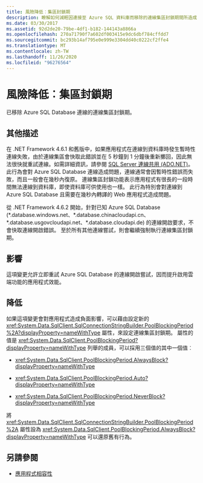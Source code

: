 ```yaml
---
title: 風險降低︰集區封鎖期
description: 瞭解如何減輕因連接至 Azure SQL 資料庫而移除的連線集區封鎖期間所造成的問題。
ms.date: 03/30/2017
ms.assetid: 92d2de20-79be-4df1-b182-144143a8866a
ms.openlocfilehash: 270a71790f7a602df003415e9dc6dbf784cffdd7
ms.sourcegitcommit: bc293b14af795e0e999e3304dd40c0222cf2ffe4
ms.translationtype: MT
ms.contentlocale: zh-TW
ms.lasthandoff: 11/26/2020
ms.locfileid: "96276564"
---
```

# <a name="mitigation-pool-blocking-period"></a>風險降低︰集區封鎖期

已移除 Azure SQL Database 連線的連線集區封鎖期。  
  
## <a name="additional-description"></a>其他描述  

 在 .NET Framework 4.6.1 和舊版中，如果應用程式在連線到資料庫時發生暫時性連線失敗，由於連線集區會快取此錯誤並在 5 秒鐘到 1 分鐘後重新擲回，因此無法很快就重試連線。如需詳細資訊，請參閱 [SQL Server 連線共用 (ADO.NET)](../data/adonet/sql-server-connection-pooling.md)。 此行為會對 Azure SQL Database 連線造成問題，連線通常會因暫時性錯誤而失敗，而且一般會在幾秒內復原。 連線集區封鎖功能表示應用程式有很長的一段時間無法連線到資料庫，即使資料庫可供使用也一樣。 此行為特別會對連線到 Azure SQL Database 且需要在幾秒內轉譯的 Web 應用程式造成問題。  
  
 從 .NET Framework 4.6.2 開始，針對已知 Azure SQL Database (*.database.windows.net、\*.database.chinacloudapi.cn、\*.database.usgovcloudapi.net、\*.database.cloudapi.de) 的連線開啟要求，不會快取連線開啟錯誤。 至於所有其他連線嘗試，則會繼續強制執行連線集區封鎖期。  
  
## <a name="impact"></a>影響  

 這項變更允許立即重試 Azure SQL Database 的連線開啟嘗試，因而提升啟用雲端功能的應用程式效能。  
  
## <a name="mitigation"></a>降低  

 如果這項變更會對應用程式造成負面影響，可以藉由設定新的 <xref:System.Data.SqlClient.SqlConnectionStringBuilder.PoolBlockingPeriod%2A?displayProperty=nameWithType> 屬性，來設定連線集區封鎖期。  屬性的值是 <xref:System.Data.SqlClient.PoolBlockingPeriod?displayProperty=nameWithType> 列舉的成員，可以採用三個值的其中一個值︰  
  
- <xref:System.Data.SqlClient.PoolBlockingPeriod.AlwaysBlock?displayProperty=nameWithType>
  
- <xref:System.Data.SqlClient.PoolBlockingPeriod.Auto?displayProperty=nameWithType>
  
- <xref:System.Data.SqlClient.PoolBlockingPeriod.NeverBlock?displayProperty=nameWithType>
  
 將 <xref:System.Data.SqlClient.SqlConnectionStringBuilder.PoolBlockingPeriod%2A> 屬性設為 <xref:System.Data.SqlClient.PoolBlockingPeriod.AlwaysBlock?displayProperty=nameWithType> 可以還原舊有行為。  
  
## <a name="see-also"></a>另請參閱

- [應用程式相容性](application-compatibility.md)
